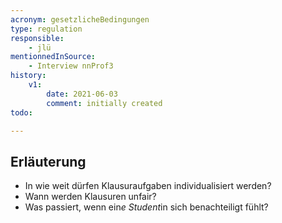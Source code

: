 ```yaml
---
acronym: gesetzlicheBedingungen
type: regulation
responsible:
    - jlü
mentionnedInSource: 
    - Interview nnProf3
history:
    v1:
        date: 2021-06-03
        comment: initially created
todo:

---
```


## Erläuterung
* In wie weit dürfen Klausuraufgaben individualisiert werden?
* Wann werden Klausuren unfair?
* Was passiert, wenn ein*e Student*in sich benachteiligt fühlt?




